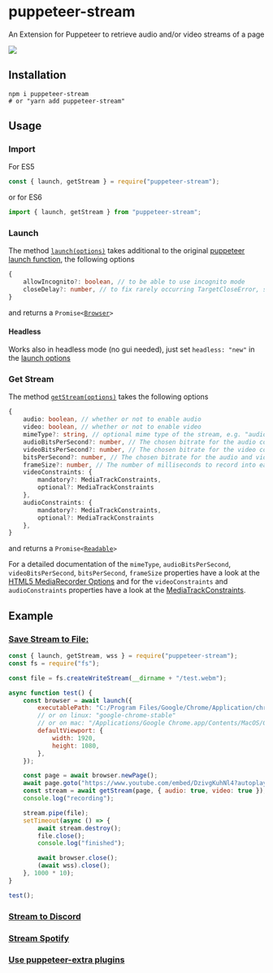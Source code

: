 # puppeteer-stream

An Extension for Puppeteer to retrieve audio and/or video streams of a page

<a href="https://www.npmjs.com/package/puppeteer-stream">
	<img src="https://img.shields.io/npm/v/puppeteer-stream">
</a>

## Installation

```
npm i puppeteer-stream
# or "yarn add puppeteer-stream"
```

## Usage

### Import

For ES5

```js
const { launch, getStream } = require("puppeteer-stream");
```

or for ES6

```js
import { launch, getStream } from "puppeteer-stream";
```

### Launch

The method [`launch(options)`](https://github.com/SamuelScheit/puppeteer-stream/blob/beb7d50dbae8069cd7e42eb17dbe99174c56e3a6/src/PuppeteerStream.ts#L46) takes additional to the original [puppeteer launch function](https://github.com/puppeteer/puppeteer/blob/puppeteer-v20.7.2/docs/api/puppeteer.puppeteernode.launch.md), the following options

```ts
{
	allowIncognito?: boolean, // to be able to use incognito mode
	closeDelay?: number, // to fix rarely occurring TargetCloseError, set and increase number (in ms)
}
```

and returns a `Promise<`[`Browser`](https://github.com/SamuelScheit/puppeteer-stream/blob/beb7d50dbae8069cd7e42eb17dbe99174c56e3a6/src/PuppeteerStream.ts#L126)`>`

#### Headless

Works also in headless mode (no gui needed), just set `headless: "new"` in the [launch options](#launch)

### Get Stream

The method [`getStream(options)`](https://github.com/SamuelScheit/puppeteer-stream/blob/beb7d50dbae8069cd7e42eb17dbe99174c56e3a6/src/PuppeteerStream.ts#L208) takes the following options

```ts
{
	audio: boolean, // whether or not to enable audio
	video: boolean, // whether or not to enable video
	mimeType?: string, // optional mime type of the stream, e.g. "audio/webm" or "video/webm"
	audioBitsPerSecond?: number, // The chosen bitrate for the audio component of the media.
	videoBitsPerSecond?: number, // The chosen bitrate for the video component of the media.
	bitsPerSecond?: number, // The chosen bitrate for the audio and video components of the media. This can be specified instead of the above two properties. If this is specified along with one or the other of the above properties, this will be used for the one that isn't specified.
	frameSize?: number, // The number of milliseconds to record into each packet.
  	videoConstraints: {
		mandatory?: MediaTrackConstraints,
		optional?: MediaTrackConstraints
	},
	audioConstraints: {
		mandatory?: MediaTrackConstraints,
		optional?: MediaTrackConstraints
	},
}
```

and returns a `Promise<`[`Readable`](https://github.com/SamuelScheit/puppeteer-stream/blob/beb7d50dbae8069cd7e42eb17dbe99174c56e3a6/src/PuppeteerStream.ts#L288)`>`

For a detailed documentation of the `mimeType`, `audioBitsPerSecond`, `videoBitsPerSecond`, `bitsPerSecond`, `frameSize` properties have a look at the [HTML5 MediaRecorder Options](https://developer.mozilla.org/en-US/docs/Web/API/MediaRecorder/MediaRecorder) and for the `videoConstraints` and `audioConstraints` properties have a look at the [MediaTrackConstraints](https://developer.mozilla.org/en-US/docs/Web/API/MediaTrackConstraints).

## Example

### [Save Stream to File:](/examples/file.js)

```js
const { launch, getStream, wss } = require("puppeteer-stream");
const fs = require("fs");

const file = fs.createWriteStream(__dirname + "/test.webm");

async function test() {
	const browser = await launch({
		executablePath: "C:/Program Files/Google/Chrome/Application/chrome.exe",
		// or on linux: "google-chrome-stable"
		// or on mac: "/Applications/Google Chrome.app/Contents/MacOS/Google Chrome"
		defaultViewport: {
			width: 1920,
			height: 1080,
		},
	});

	const page = await browser.newPage();
	await page.goto("https://www.youtube.com/embed/DzivgKuhNl4?autoplay=1");
	const stream = await getStream(page, { audio: true, video: true });
	console.log("recording");

	stream.pipe(file);
	setTimeout(async () => {
		await stream.destroy();
		file.close();
		console.log("finished");

		await browser.close();
		(await wss).close();
	}, 1000 * 10);
}

test();
```

### [Stream to Discord](/examples/discord.js)

### [Stream Spotify](https://www.npmjs.com/package/spotify-playback-sdk-node)

### [Use puppeteer-extra plugins](/examples/puppeteer-extra.js)
